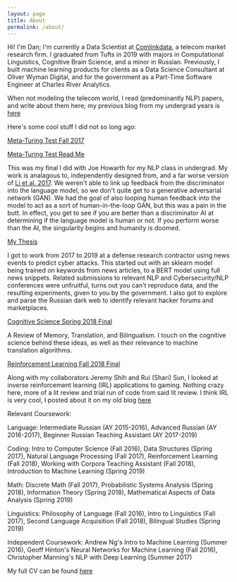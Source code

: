 ```yaml
---
layout: page
title: About
permalink: /about/
---
```


Hi! I'm Dan; I'm currently a Data Scientist at [Comlinkdata](https://comlinkdata.com/), a telecom market research firm. I graduated from Tufts in 2019 with majors in Computational Linguistics, Cognitive Brain Science, and a minor in Russian. Previously, I built machine learning products for clients as a Data Science Consultant at Oliver Wyman Digital, and for the government as a Part-Time Software Engineer at Charles River Analytics.

When not modeling the telecom world, I read (predominantly NLP) papers, and write about them here; my previous blog from my undergrad years is [here](https://dandeeplearningblog.wordpress.com/)

Here's some cool stuff I did not so long ago:

[Meta-Turing Test Fall 2017](https://joehowarth.github.io/meta_turing/) 

[Meta-Turing Test Read Me](https://docs.google.com/document/d/1I7kJ_GkVkm7A2TzrnS6BON5A1o1dZPvD0GrnZkoI1_w/edit?usp=sharing)

This was my final I did with Joe Howarth for my NLP class in undergrad. My work is analagous to, independently designed from, and a far worse version of [Li et al. 2017](https://arxiv.org/pdf/1701.06547.pdf). We weren't able to link up feedback from the discriminator into the language model, so we don't quite get to a generative adversarial network (GAN).
We had the goal of also looping human feedback into the model to act as a sort of human-in-the-loop GAN, but this was a pain in the butt. In effect, you get to see if you are better than a discriminator AI at determining if the language model is human or not.
If you perform worse than the AI, the singularity begins and humanity is doomed.

[My Thesis](https://docs.google.com/document/d/1-RJDZJiX-w2XayW31BXrsAWKvvcF37CJs6FIE7uGpzM/edit?usp=sharing)

I got to work from 2017 to 2019 at a defense research contractor using news events to predict cyber attacks. This started out with an sklearn model being trained on keywords from news articles, to a BERT model using full news snippets.
Related submissions to relevant NLP and Cybersecurity/NLP conferences were unfruitful, turns out you can't reproduce data, and the resulting experiments, given to you by the government. I also got to explore and parse the Russian dark web to identify relevant hacker forums and marketplaces.

[Cognitive Science Spring 2018 Final](https://docs.google.com/document/d/1oSZ9GBqXkuqUYJAGGtMHYmW2rb66PWvJQVUNHcXPCJM/edit?usp=sharing)

A Review of Memory, Translation, and Bilingualism. I touch on the cognitive science behind these ideas, as well as their relevance to machine translation algorithms.

[Reinforcement Learning Fall 2018 Final](https://www.eecs.tufts.edu/~jsinapov/teaching/comp150_RL/proposals/pechi_shih_sun_proposal.pdf)

Along with my collaborators Jeremy Shih and Rui (Shari) Sun, I looked at inverse reinforcement learning (IRL) applications to gaming. Nothing crazy here, more of a lit review and trial run of code from said lit review.
I think IRL is very cool, I posted about it on my old blog [here](https://dandeeplearningblog.wordpress.com/2019/01/03/12-23-18-inverse-reinforcement-learning-and-theory-of-mind/) 

Relevant Coursework:

Language: Intermediate Russian (AY 2015-2016), Advanced Russian (AY 2016-2017), Beginner Russian Teaching Assistant (AY 2017-2019)

Coding: Intro to Computer Science (Fall 2016), Data Structures (Spring 2017), Natural Language Processing (Fall 2017), Reinforcement Learning (Fall 2018), Working with Corpora Teaching Assistant (Fall 2018), Introduction to Machine Learning (Spring 2019) 

Math: Discrete Math (Fall 2017), Probabilistic Systems Analysis (Spring 2018), Information Theory (Spring 2018), Mathematical Aspects of Data Analysis (Spring 2019)

Linguistics: Philosophy of Language (Fall 2016), Intro to Linguistics (Fall 2017), Second Language Acquisition (Fall 2018), Bilingual Studies (Spring 2019)

Independent Coursework: Andrew Ng's Intro to Machine Learning (Summer 2016), Geoff Hinton's Neural Networks for Machine Learning (Fall 2016), Christopher Manning's NLP with Deep Learning (Summer 2017)

My full CV can be found [here](https://danpechi.github.io/Pechi_Dan_CV_2021.pdf)